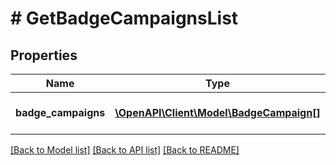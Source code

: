 # # GetBadgeCampaignsList

## Properties

Name | Type | Description | Notes
------------ | ------------- | ------------- | -------------
**badge_campaigns** | [**\OpenAPI\Client\Model\BadgeCampaign[]**](BadgeCampaign.md) | List of badge campaigns. | 

[[Back to Model list]](../../README.md#documentation-for-models) [[Back to API list]](../../README.md#documentation-for-api-endpoints) [[Back to README]](../../README.md)


